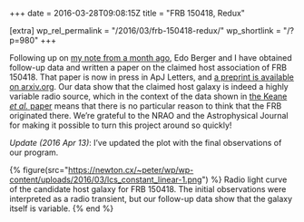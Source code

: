 +++
date = 2016-03-28T09:08:15Z
title = "FRB 150418, Redux"

[extra]
wp_rel_permalink = "/2016/03/frb-150418-redux/"
wp_shortlink = "/?p=980"
+++

Following up on
[my note from a month ago](/2016/02/on-the-origin-of-frb-150418/), Edo Berger
and I have obtained follow-up data and written a paper on the claimed host
association of FRB 150418. That paper is now in press in ApJ Letters, and
[a preprint is available on arxiv.org](http://arxiv.org/abs/1602.08434v3). Our
data show that the claimed host galaxy is indeed a highly variable radio
source, which in the context of the data shown in
[the Keane _et al._ paper](http://dx.doi.org/10.1038/nature17140) means that
there is no particular reason to think that the FRB originated there. We’re
grateful to the NRAO and the Astrophysical Journal for making it possible to
turn this project around so quickly!

_Update (2016 Apr 13)_: I’ve updated the plot with the final observations of
our program.

{% figure(src="https://newton.cx/~peter/wp/wp-content/uploads/2016/03/lcs_constant_linear-1.png") %}
Radio light curve of the candidate host galaxy for FRB 150418. The initial
observations were interpreted as a radio transient, but our follow-up data
show that the galaxy itself is variable.
{% end %}
